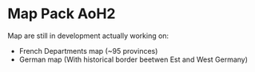 # Map Pack AoH2

Map are still in development actually working on:
- French Departments map (~95 provinces)
- German map (With historical border beetwen Est and West Germany)
